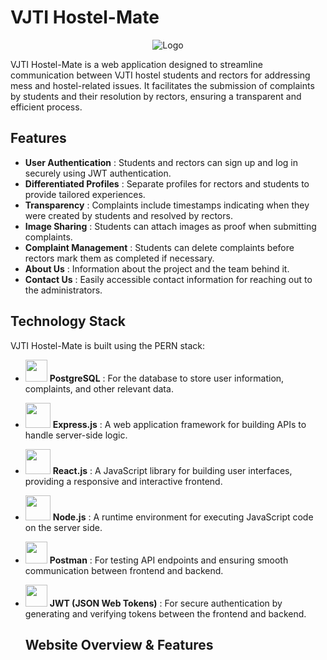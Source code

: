 # VJTI Hostel-Mate



<div align="center">
  <img src="https://github.com/adityamote2205/VJTI-Hostel-Mate/assets/108695859/707c6600-4c5a-4aa8-a2aa-b5f46d3863b9" alt="Logo">
</div>




VJTI Hostel-Mate is a web application designed to streamline communication between VJTI hostel students and rectors for addressing mess and hostel-related issues. It facilitates the submission of complaints by students and their resolution by rectors, ensuring a transparent and efficient process.

## Features

- **User Authentication** : Students and rectors can sign up and log in securely using JWT authentication.
- **Differentiated Profiles** : Separate profiles for rectors and students to provide tailored experiences.
- **Transparency** : Complaints include timestamps indicating when they were created by students and resolved by rectors.
- **Image Sharing** : Students can attach images as proof when submitting complaints.
- **Complaint Management** : Students can delete complaints before rectors mark them as completed if necessary.
- **About Us** : Information about the project and the team behind it.
- **Contact Us** : Easily accessible contact information for reaching out to the administrators.

## Technology Stack

VJTI Hostel-Mate is built using the PERN stack:
- <img src="https://upload.wikimedia.org/wikipedia/commons/thumb/2/29/Postgresql_elephant.svg/640px-Postgresql_elephant.svg.png" width="35">  **PostgreSQL** : For the database to store user information, complaints, and other relevant data.

- <img src="https://www.vectorlogo.zone/logos/expressjs/expressjs-ar21.png" width="40">  **Express.js** : A web application framework for building APIs to handle server-side logic.
- <img src="https://upload.wikimedia.org/wikipedia/commons/thumb/a/a7/React-icon.svg/2300px-React-icon.svg.png" width="40">  **React.js** : A JavaScript library for building user interfaces, providing a responsive and interactive frontend.
- <img src="https://upload.wikimedia.org/wikipedia/commons/thumb/d/d9/Node.js_logo.svg/2560px-Node.js_logo.svg.png" width="40">  **Node.js** : A runtime environment for executing JavaScript code on the server side.
- <img src="https://uxwing.com/wp-content/themes/uxwing/download/brands-and-social-media/postman-icon.png" width="35">  **Postman** : For testing API endpoints and ensuring smooth communication between frontend and backend.
- <img src="https://seeklogo.com/images/J/json-web-tokens-jwt-io-logo-C003DEC47A-seeklogo.com.png" width="35">  **JWT (JSON Web Tokens)** : For secure authentication by generating and verifying tokens between the frontend and backend.

  ## Website Overview & Features
